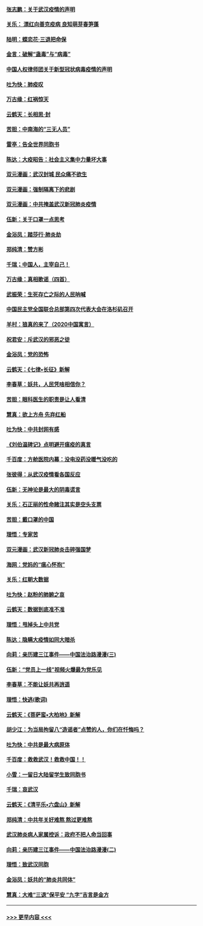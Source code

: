 #### [张志鹏：关于武汉疫情的声明](../pages/nsc993/n11867182.md?t=02140533) 
#### [关乐： 漂红向善克疫病 良知萌芽春笋蓬](../pages/nsc993/n11865710.md?t=02140533) 
#### [陆明：蝶恋花‧三退把命保](../pages/nsc993/n11865673.md?t=02140533) 
#### [金言：破解“蛊毒”与“病毒”](../pages/nsc993/n11864103.md?t=02140533) 
#### [中国人权律师团关于新型冠状病毒疫情的声明](../pages/nsc993/n11864249.md?t=02140533) 
#### [吐为快：肺疫叹](../pages/nsc993/n11864027.md?t=02140533) 
#### [万古缘：红祸惊天](../pages/nsc993/n11864079.md?t=02140533) 
#### [云鹤天：长相思‧封](../pages/nsc993/n11864006.md?t=02140533) 
#### [苦胆：中南海的“三无人员”](../pages/nsc993/n11862997.md?t=02140533) 
#### [雷亭：告全世界同胞书](../pages/nsc993/n11862572.md?t=02140533) 
#### [陈达：大疫昭告：社会主义集中力量坏大事](../pages/nsc993/n11859419.md?t=02140533) 
#### [双元漫画：武汉封城 民众痛不欲生](../pages/nsc993/n11859287.md?t=02140533) 
#### [双元漫画：强制隔离下的悲剧](../pages/nsc993/n11859244.md?t=02140533) 
#### [双元漫画：中共掩盖武汉新冠肺炎疫情](../pages/nsc993/n11858249.md?t=02140533) 
#### [伍新：关于口罩一点思考](../pages/nsc993/n11859195.md?t=02140533) 
#### [金浴凤：踏莎行‧肺炎劫](../pages/nsc993/n11858227.md?t=02140533) 
#### [郑纯清：赞方彬](../pages/nsc993/n11856803.md?t=02140533) 
#### [千瑞；中国人，主宰自己！](../pages/nsc993/n11856793.md?t=02140533) 
#### [万古缘：真相歌谣（四首）](../pages/nsc993/n11856263.md?t=02140533) 
#### [武振荣：生死存亡之际的人民呐喊](../pages/nsc993/n11856256.md?t=02140533) 
#### [中国民主党全国联合总部第四次代表大会在洛杉矶召开](../pages/nsc993/n11856344.md?t=02140533) 
#### [羊村：狼真的来了（2020中国寓言）](../pages/nsc993/n11856229.md?t=02140533) 
#### [祝君安：斥武汉的邪恶之徒](../pages/nsc993/n11855861.md?t=02140533) 
#### [金浴凤：党的恐怖](../pages/nsc993/n11855849.md?t=02140533) 
#### [云鹤天：《七律▪长征》新解](../pages/nsc993/n11855479.md?t=02140533) 
#### [李春草：妖共，人民凭啥相信你？](../pages/nsc993/n11855196.md?t=02140533) 
#### [苦胆：眼科医生的职责是让人看清](../pages/nsc993/n11853840.md?t=02140533) 
#### [慧真：欲上方舟 先弃红船](../pages/nsc993/n11853483.md?t=02140533) 
#### [吐为快：中共封网有感](../pages/nsc993/n11852575.md?t=02140533) 
#### [《刘伯温碑记》点明避开瘟疫的真言](../pages/nsc993/n11852128.md?t=02140533) 
#### [千百度：方舱医院内幕：没电没药没暖气没吃的](../pages/nsc993/n11850211.md?t=02140533) 
#### [张彼得：从武汉疫情看各国反应](../pages/nsc993/n11850102.md?t=02140533) 
#### [伍新：无神论是最大的阴毒谎言](../pages/nsc993/n11846129.md?t=02140533) 
#### [关乐：石正丽的性命赌注其实是空头支票](../pages/nsc993/n11846109.md?t=02140533) 
#### [苦胆：戴口罩的中国](../pages/nsc993/n11845576.md?t=02140533) 
#### [理悟：专家苦](../pages/nsc993/n11845564.md?t=02140533) 
#### [双元漫画：武汉新冠肺炎击碎强国梦](../pages/nsc993/n11843320.md?t=02140533) 
#### [海网：党妈的“瘟心怀抱”](../pages/nsc993/n11840740.md?t=02140533) 
#### [关乐：红朝大数据](../pages/nsc993/n11840675.md?t=02140533) 
#### [吐为快：赵粉的肺腑之哀](../pages/nsc993/n11840618.md?t=02140533) 
#### [云鹤天：数据到底准不准](../pages/nsc993/n11840325.md?t=02140533) 
#### [理悟：甩掉头上中共党](../pages/nsc993/n11838826.md?t=02140533) 
#### [陈达：隐瞒大疫情如同大暗杀](../pages/nsc993/n11838771.md?t=02140533) 
#### [向莉：亲历建三江事件——中国法治路漫漫(三)](../pages/nsc993/n11831825.md?t=02140533) 
#### [伍新：“党员上一线”视频火爆最为党乐见](../pages/nsc993/n11838200.md?t=02140533) 
#### [李春草：不能让妖共再逍遥](../pages/nsc993/n11838102.md?t=02140533) 
#### [理悟：快逃(歌词)](../pages/nsc993/n11838083.md?t=02140533) 
#### [云鹤天：《菩萨蛮▪大柏地》新解](../pages/nsc993/n11838059.md?t=02140533) 
#### [胡少江：为当局拘留八“造谣者”点赞的人，你们在忏悔吗？](../pages/nsc993/n11836801.md?t=02140533) 
#### [吐为快：中共是最大病原体](../pages/nsc993/n11836748.md?t=02140533) 
#### [千百度：救救武汉！救救中国！！](../pages/nsc993/n11836145.md?t=02140533) 
#### [小雪：一留日大陆留学生致同胞书](../pages/nsc993/n11834624.md?t=02140533) 
#### [千瑞：哀武汉](../pages/nsc993/n11833647.md?t=02140533) 
#### [云鹤天：《清平乐▪六盘山》新解](../pages/nsc993/n11833611.md?t=02140533) 
#### [郑纯清：中共年关好难熬 熬过更难熬](../pages/nsc993/n11833489.md?t=02140533) 
#### [武汉肺炎病人家属控诉：政府不把人命当回事](../pages/nsc993/n11833205.md?t=02140533) 
#### [向莉：亲历建三江事件——中国法治路漫漫(二)](../pages/nsc993/n11829102.md?t=02140533) 
#### [理悟：致武汉同胞](../pages/nsc993/n11831522.md?t=02140533) 
#### [金浴凤：妖共的“肺炎共同体”](../pages/nsc993/n11829448.md?t=02140533) 
#### [慧真：大难“三退”保平安 “九字”吉言是金方](../pages/nsc993/n11829501.md?t=02140533) 

----
#### [ >>> 更早内容 <<< ](../indexes/nsc993-earlier.md)
